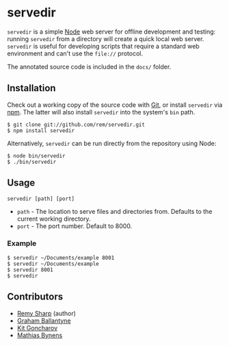 # servedir

`servedir` is a simple [Node](http://nodejs.org) web server for offline development and testing: running `servedir` from a directory will create a quick local web server. `servedir` is useful for developing scripts that require a standard web environment and can't use the `file://` protocol.

The annotated source code is included in the `docs/` folder.

## Installation

Check out a working copy of the source code with [Git](http://git-scm.com), or install `servedir` via [npm](http://npmjs.org). The latter will also install `servedir` into the system's `bin` path.

    $ git clone git://github.com/rem/servedir.git
    $ npm install servedir

Alternatively, `servedir` can be run directly from the repository using Node:

    $ node bin/servedir
    $ ./bin/servedir

## Usage

`servedir [path] [port]`

* `path` - The location to serve files and directories from. Defaults to the current working directory.
* `port` - The port number. Default to 8000.

### Example

    $ servedir ~/Documents/example 8001
    $ servedir ~/Documents/example
    $ servedir 8001
    $ servedir

## Contributors

* [Remy Sharp](http://remysharp.com/) (author)
* [Graham Ballantyne](http://grahamballantyne.com/)
* [Kit Goncharov](http://kitgoncharov.github.com/)
* [Mathias Bynens](http://mathiasbynens.be/)